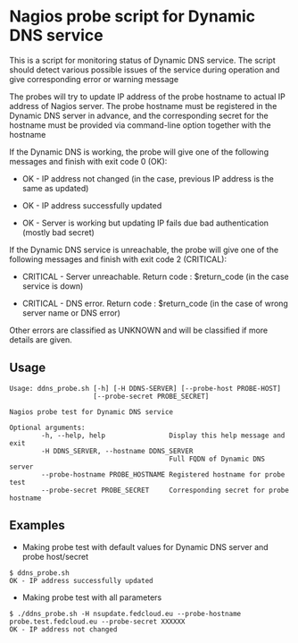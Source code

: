 # Nagios probe script for Dynamic DNS service

This is a script for monitoring status of Dynamic DNS service. The script 
should detect various possible issues of the service during operation and 
give corresponding error or warning message

The probes will try to update IP address of the probe hostname to actual IP
address of Nagios server. The probe hostname must be registered in the 
Dynamic DNS server in advance, and the corresponding secret for the hostname 
must be provided via command-line option together with the hostname

If the Dynamic DNS is working, the probe will give one of the following 
messages and finish with exit code 0 (OK):

- OK - IP address not changed (in the case, previous  IP address is the same
as updated)

- OK - IP address successfully updated

- OK - Server is working but updating IP fails due bad authentication 
(mostly bad secret)

If the Dynamic DNS service is unreachable, the probe will give one of the 
following messages and finish with exit code 2 (CRITICAL):

- CRITICAL - Server unreachable. Return code : $return_code (in the case 
service is down)

- CRITICAL - DNS error. Return code : $return_code (in the case of wrong 
server name or DNS error)

Other errors are classified as UNKNOWN and will be classified if more details
are given.

## Usage

```
Usage: ddns_probe.sh [-h] [-H DDNS-SERVER] [--probe-host PROBE-HOST]
                     [--probe-secret PROBE_SECRET]

Nagios probe test for Dynamic DNS service

Optional arguments:
        -h, --help, help                Display this help message and exit
        -H DDNS_SERVER, --hostname DDNS_SERVER
                                        Full FQDN of Dynamic DNS server
        --probe-hostname PROBE_HOSTNAME Registered hostname for probe test
        --probe-secret PROBE_SECRET     Corresponding secret for probe hostname
```

## Examples

- Making probe test with default values for Dynamic DNS server and probe host/secret

```
$ ddns_probe.sh
OK - IP address successfully updated
```

- Making probe test with all parameters

```
$ ./ddns_probe.sh -H nsupdate.fedcloud.eu --probe-hostname probe.test.fedcloud.eu --probe-secret XXXXXX
OK - IP address not changed


